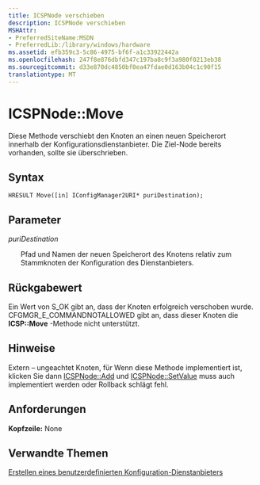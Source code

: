 ```yaml
---
title: ICSPNode verschieben
description: ICSPNode verschieben
MSHAttr:
- PreferredSiteName:MSDN
- PreferredLib:/library/windows/hardware
ms.assetid: efb359c3-5c86-4975-bf6f-a1c33922442a
ms.openlocfilehash: 247f8e876dbfd347c197ba8c9f3a980f0213eb38
ms.sourcegitcommit: d33e870dc4850bf0ea47fdae0d163b04c1c90f15
translationtype: MT
---
```

# <a name="icspnodemove"></a>ICSPNode::Move

Diese Methode verschiebt den Knoten an einen neuen Speicherort innerhalb der Konfigurationsdienstanbieter. Die Ziel-Node bereits vorhanden, sollte sie überschrieben.

## <a name="syntax"></a>Syntax

``` syntax
HRESULT Move([in] IConfigManager2URI* puriDestination);
```

## <a name="parameters"></a>Parameter

<a href="" id="puridestination"></a>*puriDestination*  
<p style="margin-left: 25px">Pfad und Namen der neuen Speicherort des Knotens relativ zum Stammknoten der Konfiguration des Dienstanbieters.</p>

## <a name="return-value"></a>Rückgabewert

Ein Wert von S\_OK gibt an, dass der Knoten erfolgreich verschoben wurde. CFGMGR\_E\_COMMANDNOTALLOWED gibt an, dass dieser Knoten die **ICSP::Move** -Methode nicht unterstützt.

## <a name="remarks"></a>Hinweise

Extern – ungeachtet Knoten, für Wenn diese Methode implementiert ist, klicken Sie dann [ICSPNode::Add](icspnodeadd.md) und [ICSPNode::SetValue](icspnodesetvalue.md) muss auch implementiert werden oder Rollback schlägt fehl.

## <a name="requirements"></a>Anforderungen

**Kopfzeile:** None

## <a name="related-topics"></a>Verwandte Themen

[Erstellen eines benutzerdefinierten Konfiguration-Dienstanbieters](create-a-custom-configuration-service-provider.md)

 






